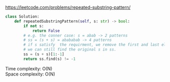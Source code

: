<https://leetcode.com/problems/repeated-substring-pattern/>
```python
class Solution:
    def repeatedSubstringPattern(self, s: str) -> bool:
        if not s:
            return False
        # e.g. the conner case: s = abab -> 2 patterns
        # ss = (s + s) = abababab -> 4 patterns
        # if s satisfy  the requirment, we remove the first and last element
        # we can still find the original s in ss.
        ss = (s + s)[1:-1]
        return ss.find(s) != -1
```
Time complexity: O(N)  
Space complexity: O(N)
